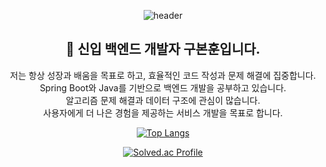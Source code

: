 <div align="center">

![header](https://capsule-render.vercel.app/api?type=venom&color=gradient&customColorList=10&height=200&text=BonHun&fontSize=50&animation=twinkling)

## 👋 신입 백엔드 개발자 구본훈입니다.  
저는 항상 성장과 배움을 목표로 하고, 효율적인 코드 작성과 문제 해결에 집중합니다.  
  Spring Boot와 Java를 기반으로 백엔드 개발을 공부하고 있습니다.  
  알고리즘 문제 해결과 데이터 구조에 관심이 많습니다.  
  사용자에게 더 나은 경험을 제공하는 서비스 개발을 목표로 합니다.  


[![Top Langs](https://github-readme-stats.vercel.app/api/top-langs/?username=bonun00&langs_count=8)](https://github.com/bonun00/github-readme-stats)</br>

[![Solved.ac Profile](http://mazassumnida.wtf/api/generate_badge?boj=kogk4020)](https://solved.ac/kogk4020)


</div>
